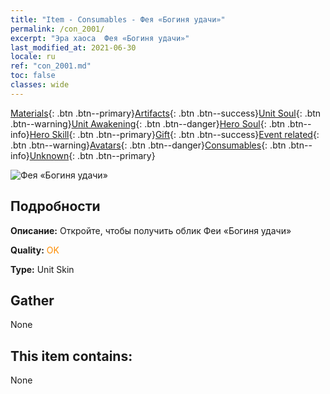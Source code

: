 ```yaml
---
title: "Item - Consumables - Фея «Богиня удачи»"
permalink: /con_2001/
excerpt: "Эра хаоса  Фея «Богиня удачи»"
last_modified_at: 2021-06-30
locale: ru
ref: "con_2001.md"
toc: false
classes: wide
---
```

 [Materials](/ItemsRU/){: .btn .btn--primary}[Artifacts](/ItemsRU/Artifacts/){: .btn .btn--success}[Unit Soul](/ItemsRU/UnitSoul/){: .btn .btn--warning}[Unit Awakening](/ItemsRU/UnitAwakening/){: .btn .btn--danger}[Hero Soul](/ItemsRU/HeroSoul/){: .btn .btn--info}[Hero Skill](/ItemsRU/HeroSkill/){: .btn .btn--primary}[Gift](/ItemsRU/Gift/){: .btn .btn--success}[Event related](/ItemsRU/Events/){: .btn .btn--warning}[Avatars](/ItemsRU/Avatars/){: .btn .btn--danger}[Consumables](/ItemsRU/Consumables/){: .btn .btn--info}[Unknown](/ItemsRU/Unknown/){: .btn .btn--primary}

 ![Фея «Богиня удачи»](/images/u/ti_mofaxianlingpifu2.jpg)

## Подробности
 **Описание:** Откройте, чтобы получить облик Феи «Богиня удачи»

 **Quality:** <span style="color: #FF8C00">OK</span>

 **Type:** Unit Skin

## Gather

  None

## This item contains:

  None

